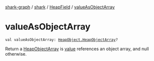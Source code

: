 [shark-graph](../../index.md) / [shark](../index.md) / [HeapField](index.md) / [valueAsObjectArray](./value-as-object-array.md)

# valueAsObjectArray

`val valueAsObjectArray: `[`HeapObject.HeapObjectArray`](../-heap-object/-heap-object-array/index.md)`?`

Return a [HeapObjectArray](../-heap-object/-heap-object-array/index.md) is [value](value.md) references an object array, and null otherwise.

